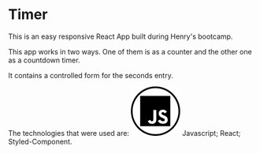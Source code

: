 # Timer

This is an easy responsive React App built during Henry's bootcamp.

This app works in two ways. One of them is as a counter and the other one as a countdown timer.

It contains a controlled form for the seconds entry.

The technologies that were used are:
![ImageText](./src/img/JavaScript_logo.png) Javascript;
React;
Styled-Component.
